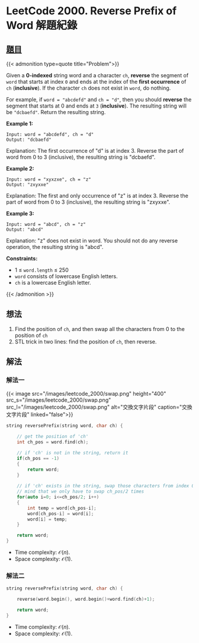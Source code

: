 # LeetCode 2000. Reverse Prefix of Word 解題紀錄


## [題目](https://leetcode.com/problems/reverse-prefix-of-word/)


{{< admonition type=quote title="Problem">}}

Given a **0-indexed** string word and a character `ch`, **reverse** the segment of `word` that starts at index `0` and ends at the index of the **first occurrence** of `ch` (**inclusive**). If the character `ch` does not exist in `word`, do nothing.

For example, if `word = "abcdefd"` and `ch = "d"`, then you should **reverse** the segment that starts at 0 and ends at `3` (**inclusive**). The resulting string will be `"dcbaefd"`.
Return the resulting string.
 

**Example 1:**
```
Input: word = "abcdefd", ch = "d"
Output: "dcbaefd"
```
Explanation: The first occurrence of "d" is at index 3. 
Reverse the part of word from 0 to 3 (inclusive), the resulting string is "dcbaefd".

**Example 2:**
```
Input: word = "xyxzxe", ch = "z"
Output: "zxyxxe"
```
Explanation: The first and only occurrence of "z" is at index 3.
Reverse the part of word from 0 to 3 (inclusive), the resulting string is "zxyxxe".

**Example 3:**
```
Input: word = "abcd", ch = "z"
Output: "abcd"
```
Explanation: "z" does not exist in word.
You should not do any reverse operation, the resulting string is "abcd".

**Constraints:**

- 1 $\leq$ `word.length` $\leq$ 250
- `word` consists of lowercase English letters.
- `ch` is a lowercase English letter.

{{< /admonition >}}


## 想法

1. Find the position of `ch`, and then swap all the characters from 0 to the position of `ch`
2. STL trick in two lines: find the position of `ch`, then reverse.

## 解法


### 解法一


	
{{< image 
src="/images/leetcode_2000/swap.png"  height="400" 
src_s="/images/leetcode_2000/swap.png" 
src_l="/images/leetcode_2000/swap.png" 
alt="交換文字片段"
caption="交換文字片段" 
linked="false">}}


```cpp
string reversePrefix(string word, char ch) {
			
	// get the position of 'ch'
	int ch_pos = word.find(ch);

	// if 'ch' is not in the string, return it
	if(ch_pos == -1)
	{
		return word;
	}
			
	// if 'ch' exists in the string, swap those characters from index 0 to ch_pos
	// mind that we only have to swap ch_pos/2 times
	for(auto i=0; i<=ch_pos/2; i++)
	{
		int temp = word[ch_pos-i];
		word[ch_pos-i] = word[i];
		word[i] = temp;
	}

	return word;
}
```


- Time complexity:  $\mathcal{O}(n)$.
- Space complexity:  $\mathcal{O}(1)$.




### 解法二


```cpp
string reversePrefix(string word, char ch) {

	reverse(word.begin(), word.begin()+word.find(ch)+1);

	return word;
}
```

- Time complexity:  $\mathcal{O}(n)$.
- Space complexity:  $\mathcal{O}(1)$.

